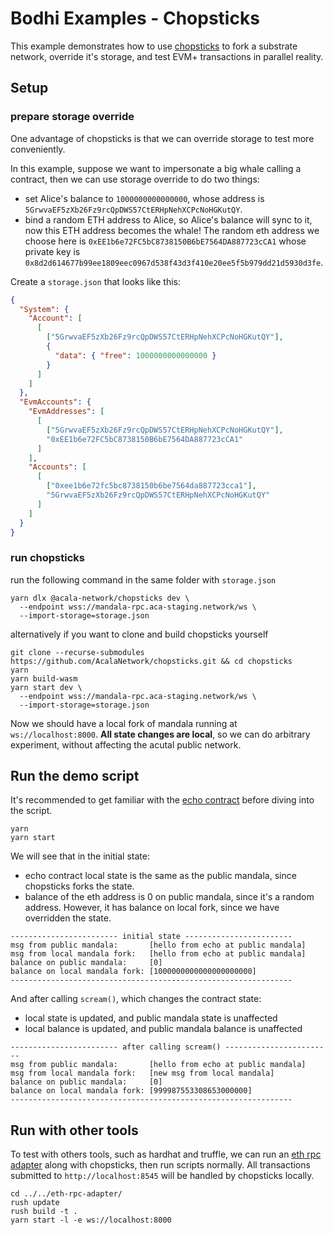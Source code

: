 # Bodhi Examples - Chopsticks
This example demonstrates how to use [chopsticks](https://github.com/AcalaNetwork/chopsticks) to fork a substrate network, override it's storage, and test EVM+ transactions in parallel reality.

## Setup
### prepare storage override
One advantage of chopsticks is that we can override storage to test more conveniently. 

In this example, suppose we want to impersonate a big whale calling a contract, then we can use storage override to do two things:
- set Alice's balance to `1000000000000000`, whose address is `5GrwvaEF5zXb26Fz9rcQpDWS57CtERHpNehXCPcNoHGKutQY`.
- bind a random ETH address to Alice, so Alice's balance will sync to it, now this ETH address becomes the whale! The random eth address we choose here is `0xEE1b6e72FC5bC8738150B6bE7564DA887723cCA1` whose private key is `0x8d2d614677b99ee1809eec0967d538f43d3f410e20ee5f5b979dd21d5930d3fe`.

Create a `storage.json` that looks like this:
```json
{
  "System": {
    "Account": [
      [
        ["5GrwvaEF5zXb26Fz9rcQpDWS57CtERHpNehXCPcNoHGKutQY"],
        {
          "data": { "free": 1000000000000000 }
        }
      ]
    ]
  },
  "EvmAccounts": {
    "EvmAddresses": [
      [
        ["5GrwvaEF5zXb26Fz9rcQpDWS57CtERHpNehXCPcNoHGKutQY"],
        "0xEE1b6e72FC5bC8738150B6bE7564DA887723cCA1"
      ]
    ],
    "Accounts": [
      [
        ["0xee1b6e72fc5bc8738150b6be7564da887723cca1"],
        "5GrwvaEF5zXb26Fz9rcQpDWS57CtERHpNehXCPcNoHGKutQY"
      ]
    ]
  }
}
```

### run chopsticks
run the following command in the same folder with `storage.json`
```
yarn dlx @acala-network/chopsticks dev \
  --endpoint wss://mandala-rpc.aca-staging.network/ws \
  --import-storage=storage.json
```

alternatively if you want to clone and build chopsticks yourself
```
git clone --recurse-submodules https://github.com/AcalaNetwork/chopsticks.git && cd chopsticks
yarn
yarn build-wasm
yarn start dev \
  --endpoint wss://mandala-rpc.aca-staging.network/ws \
  --import-storage=storage.json
```

Now we should have a local fork of mandala running at `ws://localhost:8000`. **All state changes are local**, so we can do arbitrary experiment, without affecting the acutal public network.

## Run the demo script
It's recommended to get familiar with the [echo contract](https://github.com/AcalaNetwork/hardhat-tutorials/tree/master/echo) before diving into the script.

```
yarn
yarn start
```

We will see that in the initial state:
- echo contract local state is the same as the public mandala, since chopsticks forks the state.
- balance of the eth address is 0 on public mandala, since it's a random address. However, it has balance on local fork, since we have overridden the state.
```
------------------------ initial state ------------------------
msg from public mandala:       [hello from echo at public mandala]
msg from local mandala fork:   [hello from echo at public mandala]
balance on public mandala:     [0]
balance on local mandala fork: [1000000000000000000000]
---------------------------------------------------------------
```

And after calling `scream()`, which changes the contract state:
- local state is updated, and public mandala state is unaffected
- local balance is updated, and public mandala balance is unaffected
```
------------------------ after calling scream() ------------------------
msg from public mandala:       [hello from echo at public mandala]
msg from local mandala fork:   [new msg from local mandala]
balance on public mandala:     [0]
balance on local mandala fork: [999987553308653000000]
---------------------------------------------------------------
```

## Run with other tools
To test with others tools, such as hardhat and truffle, we can run an [eth rpc adapter](https://github.com/AcalaNetwork/bodhi.js/tree/master/eth-rpc-adapter) along with chopsticks, then run scripts normally. All transactions submitted to `http://localhost:8545` will be handled by chopsticks locally.
```
cd ../../eth-rpc-adapter/
rush update
rush build -t .
yarn start -l -e ws://localhost:8000
```